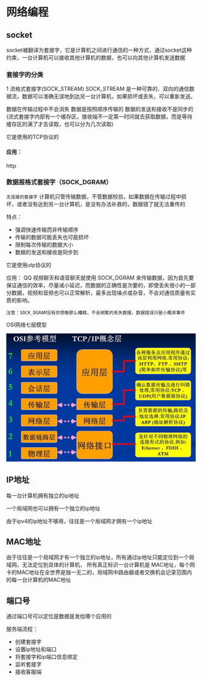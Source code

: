 # 网络编程
## socket
socket被翻译为套接字，它是计算机之间进行通信的一种方式，通过socket这种约束，一台计算机可以接收其他计算机的数据，也可以向其他计算机发送数据

### 套接字的分类
1 流格式套接字(SOCK_STREAM)
SOCK_STREAM 是一种可靠的、双向的通信数据流，数据可以准确无误地到达另一台计算机，如果损坏或丢失，可以重新发送。

数据在传输过程中不会消失
数据是按照顺序传输的
数据的发送和接收不是同步的 (流式套接字内部有一个缓存区，接收端不一定第一时间就去获取数据，而是等待缓存区的满了才去读取，也可以分为几次读取)

它是使用的TCP协议的

#### 应用：
http

### 数据报格式套接字（SOCK_DGRAM）
`无连接的套接字`
计算机只管传输数据，不管数据校验，如果数据在传输过程中损坏，或者没有达到另一台计算机，是没有办法补救的，数据错了就无法重传的

特点：
- 强调快速传输而非传输顺序
- 传输的数据可能丢失也可能损坏
- 限制每次传输的数据大小
- 数据的发送和接收是同步到

它是使用utp协议的

应用：
QQ 视频聊天和语音聊天就使用 SOCK_DGRAM 来传输数据，因为首先要保证通信的效率，尽量减小延迟，而数据的正确性是次要的，即使丢失很小的一部分数据，视频和音频也可以正常解析，最多出现噪点或杂音，不会对通信质量有实质的影响。

`注意：SOCK_DGRAM没有你想像那么糟糕，不会频繁的丢失数据，数据错误只是小概率事件`

OSI网络七层模型

![](_v_images/20200510183638441_29408.png)




## IP地址
每一台计算机拥有独立的ip地址

一个局域网也可以拥有一个独立的ip地址

由于ipv4的ip地址不够用，往往是一个局域网才拥有一个ip地址


## MAC地址

由于往往是一个局域网才有一个独立的ip地址，所有通过ip地址只能定位到一个局域网，无法定位到具体的计算机，
所有真正标识一台计算机是 MAC地址，每个网卡的MAC地址在全世界是独一无二的，局域网中路由器或者交换机会记录范围内的每一台计算机的MAC地址

## 端口号

通过端口号可以定位是数据是发给哪个应用的

服务端流程：
- 创建套接字
- 设置ip地址和端口
- 将套接字和ip端口信息绑定
- 监听套接字
- 接收客服端